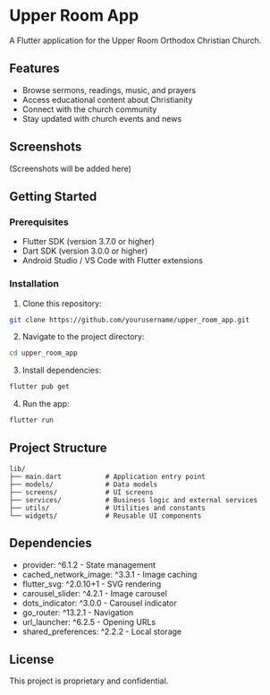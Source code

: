 # Upper Room App

A Flutter application for the Upper Room Orthodox Christian Church.

## Features

- Browse sermons, readings, music, and prayers
- Access educational content about Christianity
- Connect with the church community
- Stay updated with church events and news

## Screenshots

(Screenshots will be added here)

## Getting Started

### Prerequisites

- Flutter SDK (version 3.7.0 or higher)
- Dart SDK (version 3.0.0 or higher)
- Android Studio / VS Code with Flutter extensions

### Installation

1. Clone this repository:
```bash
git clone https://github.com/yourusername/upper_room_app.git
```

2. Navigate to the project directory:
```bash
cd upper_room_app
```

3. Install dependencies:
```bash
flutter pub get
```

4. Run the app:
```bash
flutter run
```

## Project Structure

```
lib/
├── main.dart           # Application entry point
├── models/             # Data models
├── screens/            # UI screens
├── services/           # Business logic and external services
├── utils/              # Utilities and constants
└── widgets/            # Reusable UI components
```

## Dependencies

- provider: ^6.1.2 - State management
- cached_network_image: ^3.3.1 - Image caching
- flutter_svg: ^2.0.10+1 - SVG rendering
- carousel_slider: ^4.2.1 - Image carousel
- dots_indicator: ^3.0.0 - Carousel indicator
- go_router: ^13.2.1 - Navigation
- url_launcher: ^6.2.5 - Opening URLs
- shared_preferences: ^2.2.2 - Local storage

## License

This project is proprietary and confidential.
